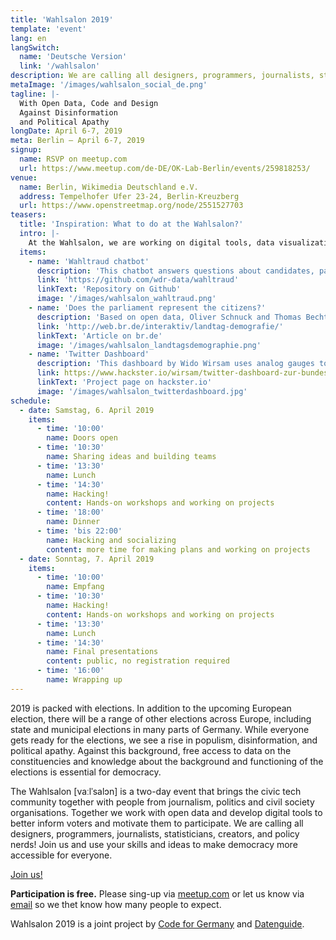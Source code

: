 ```yaml
---
title: 'Wahlsalon 2019'
template: 'event'
lang: en
langSwitch:
  name: 'Deutsche Version'
  link: '/wahlsalon'
description: We are calling all designers, programmers, journalists, statisticians, creators, and policy nerds! Join the Wahlsalon election hackathon and use your skills and ideas to make democracy more accessible for everyone.
metaImage: '/images/wahlsalon_social_de.png'
tagline: |-
  With Open Data, Code and Design 
  Against Disinformation 
  and Political Apathy
longDate: April 6-7, 2019
meta: Berlin — April 6-7, 2019
signup:
  name: RSVP on meetup.com
  url: https://www.meetup.com/de-DE/OK-Lab-Berlin/events/259818253/
venue:
  name: Berlin, Wikimedia Deutschland e.V.
  address: Tempelhofer Ufer 23-24, Berlin-Kreuzberg
  url: https://www.openstreetmap.org/node/2551527703
teasers:
  title: 'Inspiration: What to do at the Wahlsalon?'
  intro: |-
    At the Wahlsalon, we are working on digital tools, data visualizations and analyses around open data and the upcoming elections. These examples are intended to show what you could be working on at the Wahlsalon. Do you already have your own project ideas? Let us know!
  items:
    - name: 'Wahltraud chatbot'
      description: 'This chatbot answers questions about candidates, parties and election programs based on various data sources. It was developed at broadcaster WDR and published under MIT license.'
      link: 'https://github.com/wdr-data/wahltraud'
      linkText: 'Repository on Github'
      image: '/images/wahlsalon_wahltraud.png'
    - name: 'Does the parliament represent the citizens?'
      description: 'Based on open data, Oliver Schnuck and Thomas Becht investigated how well the Bavarian parliament represents the population. Spoilers: It is not exactly a mirror of society.'
      link: 'http://web.br.de/interaktiv/landtag-demografie/'
      linkText: 'Article on br.de'
      image: '/images/wahlsalon_landtagsdemographie.png'
    - name: 'Twitter Dashboard'
      description: 'This dashboard by Wido Wirsam uses analog gauges to visualize the frequency of tweets that mention political parties. The source code of this hack is available under MIT license.'
      link: https://www.hackster.io/wirsam/twitter-dashboard-zur-bundestagswahl-2017-f27862
      linkText: 'Project page on hackster.io'
      image: '/images/wahlsalon_twitterdashboard.jpg'
schedule:
  - date: Samstag, 6. April 2019
    items:
      - time: '10:00'
        name: Doors open
      - time: '10:30'
        name: Sharing ideas and building teams
      - time: '13:30'
        name: Lunch
      - time: '14:30'
        name: Hacking!
        content: Hands-on workshops and working on projects
      - time: '18:00'
        name: Dinner
      - time: 'bis 22:00'
        name: Hacking and socializing
        content: more time for making plans and working on projects
  - date: Sonntag, 7. April 2019
    items:
      - time: '10:00'
        name: Empfang
      - time: '10:30'
        name: Hacking!
        content: Hands-on workshops and working on projects
      - time: '13:30'
        name: Lunch
      - time: '14:30'
        name: Final presentations
        content: public, no registration required
      - time: '16:00'
        name: Wrapping up
---
```


2019 is packed with elections. In addition to the upcoming European election, there will be a range of other elections across Europe, including state and municipal elections in many parts of Germany. While everyone gets ready for the elections, we see a rise in populism, disinformation, and political apathy. Against this background, free access to data on the constituencies and knowledge about the background and functioning of the elections is essential for democracy.

The Wahlsalon [vaːlˈsalɔn] is a two-day event that brings the civic tech community together with people from journalism, politics and civil society organisations. Together we work with open data and develop digital tools to better inform voters and motivate them to participate. We are calling all designers, programmers, journalists, statisticians, creators, and policy nerds! Join us and use your skills and ideas to make democracy more accessible for everyone.

<a href="https://www.meetup.com/de-DE/OK-Lab-Berlin/events/259818253/" class="mdc-button mdc-button--outlined mdc-ripple-upgraded mdc-ripple-upgraded--foreground-activation">Join us!</a>

**Participation is free.** Please sing-up via [meetup.com](https://www.meetup.com/de-DE/OK-Lab-Berlin/events/259818253/) or let us know via [email](wahlsalon@datengui.de) so we thet know how many people to expect.

Wahlsalon 2019 is a joint project by [Code for Germany](https://codefor.de) and [Datenguide](https://datengui.de).
